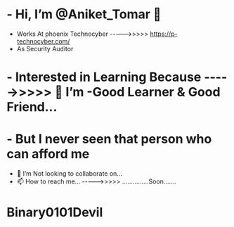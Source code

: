 


# - Hi, I’m @Aniket_Tomar 👋 
  - Works At phoenix Technocyber ----->>>>> https://p-technocyber.com/
  - As Security Auditor
# - Interested in Learning Because ----->>>>> 🌱 I’m -Good Learner & Good Friend...
# - But I never seen that person who can afford me 
  - 💞️ I’m Not looking to collaborate on...
  - 📫 How to reach me... ----->>>>> ...............Soon.......

# Binary0101Devil
